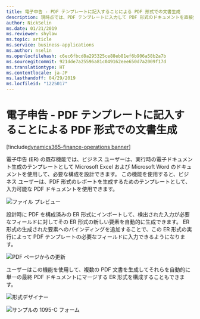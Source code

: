 ```yaml
---
title: 電子申告 - PDF テンプレートに記入することによる PDF 形式での文書生成
description: 現時点では、PDF テンプレートに入力して PDF 形式のドキュメントを直接生成する方法はありません。
author: NickSelin
ms.date: 01/21/2019
ms.reviewer: shylaw
ms.topic: article
ms.service: business-applications
ms.author: nselin
ms.openlocfilehash: c6ec6fbcd8a295325ce88eb81ef6b906a58b2a7b
ms.sourcegitcommit: 921dde7a25596a81c049162eee650d7a2009f17d
ms.translationtype: HT
ms.contentlocale: ja-JP
ms.lasthandoff: 04/29/2019
ms.locfileid: "1225017"
---
```

#  <a name="electronic-reporting---generate-documents-in-pdf-format-by-filling-in-pdf-templates"></a>電子申告 - PDF テンプレートに記入することによる PDF 形式での文書生成
[!include[dynamics365-finance-operations banner](../includes/dynamics365-finance-operations.md)]


電子申告 (ER) の既存機能では、ビジネス ユーザーは、実行時の電子ドキュメント生成のテンプレートとして Microsoft Excel および Microsoft Word のドキュメントを使用して、必要な構成を設計できます。 この機能を使用すると、ビジネス ユーザーは、PDF 形式のレポートを生成するためのテンプレートとして、入力可能な PDF ドキュメントを使用できます。

![ファイル プレビュー](media/ER-generate-doc-1099-c-preview.png "ファイル プレビュー")

設計時に PDF を構成済みの ER 形式にインポートして、検出された入力が必要なフィールドに対してその ER 形式の新しい要素を自動的に生成できます。 ER 形式の生成された要素へのバインディングを追加することで、この ER 形式の実行によって PDF テンプレートの必要なフィールドに入力できるようになります。

![PDF ページからの更新](media/ER-generate-doc-1099-c-update-from-pdf.png "PDF ページからの更新")

ユーザーはこの機能を使用して、複数の PDF 文書を生成してそれらを自動的に単一の最終 PDF ドキュメントにマージする ER 形式を構成することもできます。

![形式デザイナー](media/ER-generate-doc-1099-c-format-designer.png "形式デザイナーのスクリーンショット")

![サンプルの 1095-C フォーム](media/ER-generate-doc1099-c-update-output.png "サンプルの 1095-C フォーム")
